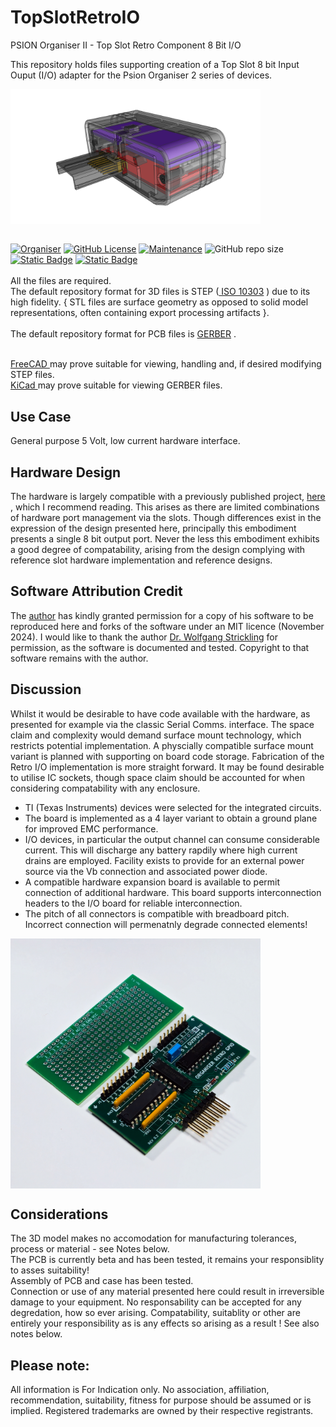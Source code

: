 # TopSlotRetroIO
PSION Organiser II - Top Slot Retro Component 8 Bit I/O

This repository holds files supporting creation of a Top Slot 8 bit Input Ouput (I/O) adapter for the Psion Organiser 2 series of devices.
  
<div align="center">
  <div style="display: flex; align-items: flex-start;">
    
  <img src="https://github.com/nofitnessforpurpose/TopSlotRetroIO/blob/main/images/TSRIO-01.png?raw=true" width="400px" alt="PSION Organiser II Top Slot Retro IO Case. Image copyright (c) 01 November 2024 nofitnessforpurpose All Rights Reserved">
  </div>
</div>
<BR>

[![Organiser](https://img.shields.io/badge/gadget-Organiser_II-blueviolet.svg?%3D&style=flat-square)]([https://en.wikipedia.org/wiki/Psion_Organiser])
[![GitHub License](https://img.shields.io/github/license/nofitnessforpurpose/TopSlotDataPack?style=flat-square)](https://github.com/nofitnessforpurpose/TopSlotDataPack/blob/main/LICENSE) 
[![Maintenance](https://img.shields.io/badge/maintained%3F-yes-green.svg?style=flat-square)](https://github.com/nofitnessforpurpose/TopSlotDataPack/graphs/commit-activity)
![GitHub repo size](https://img.shields.io/github/repo-size/nofitnessforpurpose/TopSlotDataPack?style=flat-square)
[![Static Badge](https://img.shields.io/badge/format-STEP%20Solid%20Model-blue?style=flat-square)](https://en.wikipedia.org/wiki/ISO_10303)
[![Static Badge](https://img.shields.io/badge/format-GERBER%20PCB-blue?style=flat-square)](https://en.wikipedia.org/wiki/Gerber_format)
<br>  
  All the files are required.  <br>
  The default repository format for 3D files is STEP (<a target="_blank" rel="noopener noreferrer" href="https://en.wikipedia.org/wiki/ISO_10303"> ISO 10303</a> ) due to its high fidelity.  { STL files are surface geometry as opposed to solid model representations, often containing export processing artifacts }. 
<br>  
  The default repository format for PCB files is <a targer="_blank" rel="noopener noreferrer" href="https://en.wikipedia.org/wiki/Gerber_format">GERBER</a> .
<br>

<br>  
<a target="_blank" rel="noopener noreferrer" href="https://www.freecad.org/" > FreeCAD </a> may prove suitable for viewing, handling and, if desired modifying STEP files.
<br>
<a target="_blank" rel="noopener noreferrer" href="https://www.kicad.org/" >KiCad </a> may prove suitable for viewing GERBER files.
<br>

## Use Case
General purpose 5 Volt, low current hardware interface.  

## Hardware Design
The hardware is largely compatible with a previously published project, <a target="_blank" rel="noopener noreferrer" href="https://www.strickling.net/orginter.htm" > here </a>, which I recommend reading. This arises as there are limited combinations of hardware port management via the slots. Though differences exist in the expression of the design presented here, principally this embodiment presents a single 8 bit output port. Never the less this embodiment exhibits a good degree of compatability, arising from the design complying with reference slot hardware implementation and reference designs.  

## Software Attribution Credit  
The <a target="_blank" rel="noopener noreferrer" href="https://www.strickling.net/orginter.htm" > author</a> has kindly granted permission for a copy of his software to be reproduced here and forks of the software under an MIT licence (November 2024). I would like to thank the author <a target="_blank" rel="noopener noreferrer" href="https://www.strickling.net/orginter.htm" >Dr. Wolfgang Strickling</a> for permission, as the software is documented and tested. Copyright to that software remains with the author.  

## Discussion
Whilst it would be desirable to have code available with the hardware, as presented for example via the classic Serial Comms. interface. The space claim and complexity would demand surface mount technology, which restricts potential implementation. A physcially compatible surface mount variant is planned with supporting on board code storage. Fabrication of the Retro I/O implementation is more straight forward. It may be found desirable to utilise IC sockets, though space claim should be accounted for when considering compatability with any enclosure.

- TI (Texas Instruments) devices were selected for the integrated circuits.  
- The board is implemented as a 4 layer variant to obtain a ground plane for improved EMC performance.  
- I/O devices, in particular the output channel can consume considerable current. This will discharge any battery rapdily where high current drains are employed. Facility exists to provide for an external power source via the Vb connection and associated power diode.  
- A compatible hardware expansion board is available to permit connection of additional hardware. This board supports interconnection headers to the I/O board for reliable interconnection.  
- The pitch of all connectors is compatible with breadboard pitch. Incorrect connection will permenatnly degrade connected elements!  

<div align="center">
  <div style="display: flex; align-items: flex-start;">
    
  <img src="https://github.com/nofitnessforpurpose/TopSlotRetroIO/blob/main/images/TSRIO-03.jpg?raw=true" width="400px" alt="PSION Organiser II Top Slot Retro PCBs. Image copyright (c) 01 November 2024 nofitnessforpurpose All Rights Reserved">
  </div>
</div>

## Considerations
The 3D model makes no accomodation for manufacturing tolerances, process or material - see Notes below.  
The PCB is currently beta and has been tested, it remains your responsiblity to asses suitability!  
Assembly of PCB and case has been tested.  
Connection or use of any material presented here could result in irreversible damage to your equipment. No responsability can be accepted for any degredation, how so ever arising. Compatability, suitablity or other are entirely your responsibility as is any effects so arising as a result ! See also notes below.


## Please note:  
All information is For Indication only.
No association, affiliation, recommendation, suitability, fitness for purpose should be assumed or is implied.
Registered trademarks are owned by their respective registrants.
